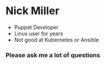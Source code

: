 <!SLIDE subsection>
# Nick Miller

* Puppet Developer
* Linux user for years
* Not good at Kubernetes or Ansible

### Please ask me a lot of questions

